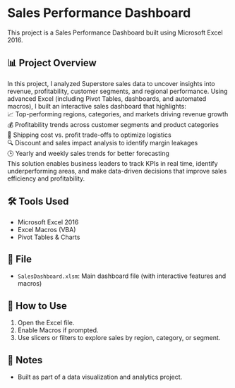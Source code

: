 # Sales Performance Dashboard

This project is a Sales Performance Dashboard built using Microsoft Excel 2016.

## 📊 Project Overview

In this project, I analyzed Superstore sales data to uncover insights into revenue, profitability, customer segments, and regional performance. Using advanced Excel (including Pivot Tables, dashboards, and automated macros), I built an interactive sales dashboard that highlights:  
📈 Top-performing regions, categories, and markets driving revenue growth  
💰 Profitability trends across customer segments and product categories  
🚚 Shipping cost vs. profit trade-offs to optimize logistics  
🔍 Discount and sales impact analysis to identify margin leakages  
🕒 Yearly and weekly sales trends for better forecasting  
This solution enables business leaders to track KPIs in real time, identify underperforming areas, and make data-driven decisions that improve sales efficiency and profitability.

## 🛠 Tools Used
- Microsoft Excel 2016
- Excel Macros (VBA)
- Pivot Tables & Charts

## 📁 File
- `SalesDashboard.xlsm`: Main dashboard file (with interactive features and macros)

## 🚀 How to Use
1. Open the Excel file.
2. Enable Macros if prompted.
3. Use slicers or filters to explore sales by region, category, or segment.

## 📌 Notes

- Built as part of a data visualization and analytics project.

